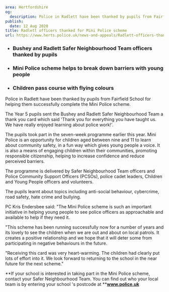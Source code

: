```yaml
area: Hertfordshire
og:
  description: Police in Radlett have been thanked by pupils from Fairfield School for helping them successfully complete the Mini Police scheme.
publish:
  date: 12 Aug 2020
title: Radlett officers thanked for Mini Police scheme
url: https://www.herts.police.uk/news-and-appeals/Radlett-officers-thanked-for-Mini-Police-scheme-0418j
```

* ### Bushey and Radlett Safer Neighbourhood Team officers thanked by pupils

 * ### Mini Police scheme helps to break down barriers with young people

 * ### Children pass course with flying colours

Police in Radlett have been thanked by pupils from Fairfield School for helping them successfully complete the Mini Police scheme.

The Year 5 pupils sent the Bushey and Radlett Safer Neighbourhood Team a thank you card which said 'Thank you for everything you have taught us. We have really enjoyed learning about police work!'.

The pupils took part in the seven-week programme earlier this year. Mini Police is an opportunity for children aged between nine and 11 to learn about community safety, in a fun way which gives young people a voice. It is also a means of engaging children within their communities, promoting responsible citizenship, helping to increase confidence and reduce perceived barriers.

The programme is delivered by Safer Neighbourhood Team officers and Police Community Support Officers (PCSOs), police cadet leaders, Children and Young People officers and volunteers.

The pupils learnt about topics including anti-social behaviour, cybercrime, road safety, hate crime and bullying.

PC Kris Endersbee said: "The Mini Police scheme is such an important initiative in helping young people to see police officers as approachable and available to help if they need it.

"This scheme has been running successfully now for a number of years and its lovely to see the children when we are out and about on local patrols. It creates a positive relationship and we hope that it will deter some from participating in negative behaviours in the future.

"Receiving this card was very heart-warming. The children had clearly put lots of effort into it. We look forward to returning to the school in the near future for the next scheme."

**If your school is interested in taking part in the Mini Police scheme, contact your Safer Neighbourhood Team. You can find out who your local team is by entering your school 's postcode at ****www.police.uk**
